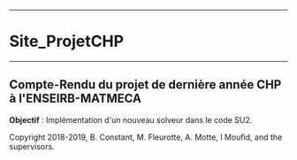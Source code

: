-----------------------------------------------------------
# Site_ProjetCHP
-----------------------------------------------------------
## Compte-Rendu du projet de dernière année CHP à l'ENSEIRB-MATMECA

**Objectif** : Implémentation d'un nouveau solveur dans le code SU2.

Copyright 2018-2019, B. Constant, M. Fleurotte, A. Motte, I Moufid,  and the supervisors.
